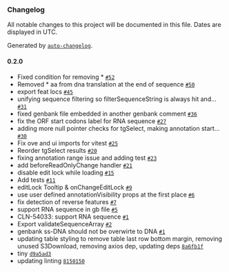 ### Changelog

All notable changes to this project will be documented in this file. Dates are displayed in UTC.

Generated by [`auto-changelog`](https://github.com/CookPete/auto-changelog).

#### 0.2.0

- Fixed condition for removing * [`#52`](https://github.com/teselagen/tg-oss/pull/52)
- Removed * aa from dna translation at the end of sequence [`#50`](https://github.com/teselagen/tg-oss/pull/50)
-  export feat locs [`#45`](https://github.com/teselagen/tg-oss/pull/45)
- unifying sequence filtering so filterSequenceString is always hit and… [`#31`](https://github.com/teselagen/tg-oss/pull/31)
- fixed genbank file embedded in another genbank comment [`#36`](https://github.com/teselagen/tg-oss/pull/36)
- fix the ORF start codons label for RNA sequence [`#27`](https://github.com/teselagen/tg-oss/pull/27)
- adding more null pointer checks for tgSelect, making annotation start… [`#30`](https://github.com/teselagen/tg-oss/pull/30)
- Fix ove and ui imports for vitest [`#25`](https://github.com/teselagen/tg-oss/pull/25)
- Reorder tgSelect results [`#20`](https://github.com/teselagen/tg-oss/pull/20)
- fixing annotation range issue and adding test  [`#23`](https://github.com/teselagen/tg-oss/pull/23)
- add beforeReadOnlyChange handler [`#21`](https://github.com/teselagen/tg-oss/pull/21)
- disable edit lock while loading [`#15`](https://github.com/teselagen/tg-oss/pull/15)
- Add tests [`#11`](https://github.com/teselagen/tg-oss/pull/11)
- editLock Tooltip & onChangeEditLock [`#9`](https://github.com/teselagen/tg-oss/pull/9)
- use user defined annotationVisibility props at the first place [`#6`](https://github.com/teselagen/tg-oss/pull/6)
- fix detection of reverse features [`#7`](https://github.com/teselagen/tg-oss/pull/7)
- support RNA sequence in gb file [`#5`](https://github.com/teselagen/tg-oss/pull/5)
- CLN-54033: support RNA sequence [`#1`](https://github.com/teselagen/tg-oss/pull/1)
- Export validateSequenceArray [`#2`](https://github.com/teselagen/tg-oss/pull/2)
- genbank ss-DNA should not be overwirte to DNA [`#1`](https://github.com/teselagen/tg-oss/pull/1)
- updating table styling to remove table last row bottom margin, removing unused S3Download, removing axios dep, updating deps [`8a6fb1f`](https://github.com/teselagen/tg-oss/commit/8a6fb1f047550f617c3e56b8c3ebf145967076ef)
- tiny [`d9a5ad3`](https://github.com/teselagen/tg-oss/commit/d9a5ad328d87389199ba39118985f79f6a90b6e0)
- updating linting [`8150150`](https://github.com/teselagen/tg-oss/commit/815015023979b1780768e88d061525bc92d135a6)

